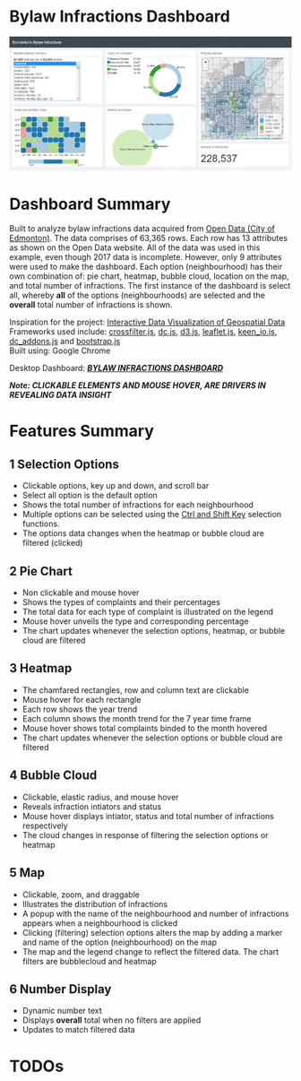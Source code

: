 # Bylaw Infractions Dashboard
![](bylaw-infractions.gif)

# Dashboard Summary
Built to analyze bylaw infractions data acquired from [Open Data (City of Edmonton)](https://data.edmonton.ca/Community-Services/Bylaw-Infractions/xgwu-c37w). The data comprises of 63,365 rows. Each row has 13 attributes as shown on the Open Data website. All of the data was used in this example, even though 2017 data is incomplete. However, only 9 attributes were used to make the dashboard. Each option (neighbourhood) has their own combination of: pie chart, heatmap, bubble cloud, location on the map, and total number of infractions. The first instance of the dashboard is select all, whereby **all** of the options (neighbourhoods) are selected and the **overall** total number of infractions is shown.

Inspiration for the project: [Interactive Data Visualization of Geospatial Data](http://adilmoujahid.com/posts/2016/08/interactive-data-visualization-geospatial-d3-dc-leaflet-python/)<br>
Frameworks used include: [crossfilter.js](http://square.github.io/crossfilter/), [dc.js](https://dc-js.github.io/dc.js/), [d3.js](https://d3js.org/), [leaflet.js](http://leafletjs.com/), [keen_io.js](https://keen.github.io/dashboards/), [dc_addons.js](https://github.com/Intellipharm/dc-addons) and [bootstrap.js](https://getbootstrap.com/docs/3.3/javascript/)<br>
Built using: Google Chrome

Desktop Dashboard: [***BYLAW INFRACTIONS DASHBOARD***](https://mikelotis.github.io/Edmonton-Bylaw-Infractions/)

***Note: CLICKABLE ELEMENTS AND MOUSE HOVER, ARE DRIVERS IN REVEALING DATA INSIGHT***

# Features Summary
## 1 Selection Options
* Clickable options, key up and down, and scroll bar
* Select all option is the default option
* Shows the total number of infractions for each neighbourhood
* Multiple options can be selected using the [Ctrl and Shift Key](https://www.discoverskills.com/select-multiple-files-ctrl-shift-keys/) selection functions.
* The options data changes when the heatmap or bubble cloud are filtered (clicked)
## 2 Pie Chart
* Non clickable and mouse hover
* Shows the types of complaints and their percentages
* The total data for each type of complaint is illustrated on the legend
* Mouse hover unveils the type and corresponding percentage
* The chart updates whenever the selection options, heatmap, or bubble cloud are filtered 
## 3 Heatmap
* The chamfared rectangles, row and column text are clickable 
* Mouse hover for each rectangle
* Each row shows the year trend 
* Each column shows the month trend for the 7 year time frame
* Mouse hover shows total complaints binded to the month hovered
* The chart updates whenever the selection options or bubble cloud are filtered
## 4 Bubble Cloud
* Clickable, elastic radius, and mouse hover
* Reveals infraction intiators and status 
* Mouse hover displays intiator, status and total number of infractions respectively
* The cloud changes in response of filtering the selection options or heatmap
## 5 Map
* Clickable, zoom, and draggable
* Illustrates the distribution of infractions 
* A popup with the name of the neighbourhood and number of infractions appears when a neighbourhood is clicked
* Clicking (filtering) selection options alters the map by adding a marker and name of the option (neighbourhood) on the map
* The map and the legend change to reflect the filtered data. The chart filters are bubblecloud and heatmap 
## 6 Number Display
* Dynamic number text
* Displays **overall** total when no filters are applied
* Updates to match filtered data
# TODOs

